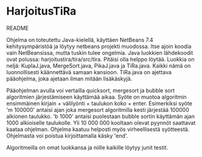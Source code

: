HarjoitusTiRa
=============

README

Ohjelma on toteutettu Java-kielellä, käyttäen NetBeans 7.4 kehitysympäristöä ja löytyy netbeans projekti muodossa. Itse ajoin koodia vain NetBeansissa, mutta tuskin tulee ongelmia. Java luokkien lähdekoodit ovat polussa: harjoitustira/tira/src/tira. Pitäisi olla helppo löytää. Luokkia on neljä: KuplaJ.java, MergeSort.java, PikaJ.java ja TiRa.java. Kaikki nämä on luonnollisesti käännettävä samaan kansioon. TiRa.java on ajettava pääohjelma, joka ajetaan ilman mitään lisäkäskyjä.

Pääohjelman avulla voi vertailla quicksort, mergesort ja bubble sort algoritmien järjestämiseen käyttämää aikaa. Syöte on muotoa algoritmin ensimmäinen kirjain + välilyönti + taulukon koko + enter. Esimerkiksi syöte 'm 100000' antaisi ajan joka mergesort algoritmilla kesti järjestää 100000 alkionen taulukko. 'b 1000' antaisi puolestaan bubble sortin käyttämän ajan 1000 alkioiselle taulukolle. Yli 10 000 000 kooltaan olevat pyynnöt saattavat kaataa ohjelman. Ohjelma kaatuu helposti myös virheellisestä syötteestä. Ohjelmasta voi poistua kirjoittamalla käsky 'end'.

Algoritmeilla on omat luokkansa ja niille kaikille löytyy junit testit.
